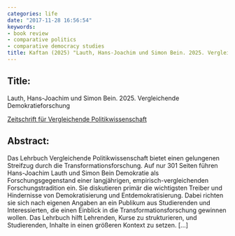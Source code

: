 ```yaml
---
categories: life
date: "2017-11-28 16:56:54"
keywords:
- book review
- comparative politics
- comparative democracy studies
title: Kaftan (2025) "Lauth, Hans-Joachim und Simon Bein. 2025. Vergleichende Demokratieforschung", Zeitschrift für Vergleichende Politikwissenschaft
---
```


## Title:
Lauth, Hans-Joachim und Simon Bein. 2025. Vergleichende Demokratieforschung

[Zeitschrift für Vergleichende Politikwissenschaft](https://link.springer.com/article/10.1007/s12286-025-00650-1)

## Abstract:

Das Lehrbuch Vergleichende Politikwissenschaft bietet einen gelungenen Streifzug durch die Transformationsforschung. Auf nur 301 Seiten führen Hans-Joachim Lauth und Simon Bein Demokratie als Forschungsgegenstand einer langjährigen, empirisch-vergleichenden Forschungstradition ein. Sie diskutieren primär die wichtigsten Treiber und Hindernisse von Demokratisierung und Entdemokratisierung. Dabei richten sie sich nach eigenen Angaben an ein Publikum aus Studierenden und Interessierten, die einen Einblick in die Transformationsforschung gewinnen wollen. Das Lehrbuch hilft Lehrenden, Kurse zu strukturieren, und Studierenden, Inhalte in einen größeren Kontext zu setzen. [...]